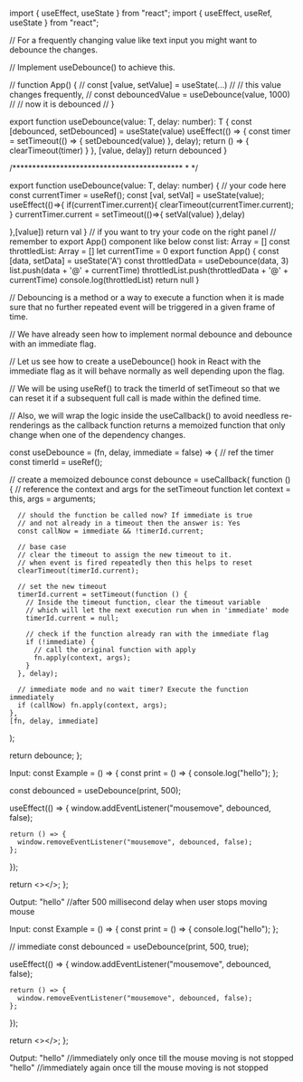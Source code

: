 import { useEffect, useState } from "react";
import { useEffect, useRef, useState } from "react";

// For a frequently changing value like text input you might want to debounce the changes.

// Implement useDebounce() to achieve this.

// function App() {
//   const [value, setValue] = useState(...)
//   // this value changes frequently, 
//   const debouncedValue = useDebounce(value, 1000)
//   // now it is debounced
// }



export function useDebounce<T>(value: T, delay: number): T {
  const [debounced, setDebounced] = useState(value)
  useEffect(() => {
    const timer = setTimeout(() => {
      setDebounced(value)
    }, delay);
    return () => {
      clearTimeout(timer)
    }
  }, [value, delay])
  return debounced
}


/*******************************************
 * 
 */


export function useDebounce<T>(value: T, delay: number) {
  // your code here
  const currentTimer = useRef<any>();
  const [val, setVal] = useState(value);
  useEffect(()=>{
    if(currentTimer.current){
      clearTimeout(currentTimer.current);
    }
    currentTimer.current = setTimeout(()=>{
      setVal(value)
    },delay)
    
  },[value])
  return val
}
// if you want to try your code on the right panel
// remember to export App() component like below
const list: Array<string> = []
  const throttledList: Array<string> = []
  let currentTime = 0
  export function App() {
    const [data, setData] = useState('A')
    const throttledData = useDebounce(data, 3)
    list.push(data + '@' + currentTime)
    throttledList.push(throttledData + '@' + currentTime)
    console.log(throttledList)
    return null
  }



//   Debouncing is a method or a way to execute a function when it is made sure that no further repeated event will be triggered in a given frame of time.

// We have already seen how to implement normal debounce and debounce with an immediate flag.

// Let us see how to create a useDebounce() hook in React with the immediate flag as it will behave normally as well depending upon the flag.

// We will be using useRef() to track the timerId of setTimeout so that we can reset it if a subsequent full call is made within the defined time.

// Also, we will wrap the logic inside the useCallback() to avoid needless re-renderings as the callback function returns a memoized function that only change when one of the dependency changes.

const useDebounce = (fn, delay, immediate = false) => {
  // ref the timer
  const timerId = useRef();

  // create a memoized debounce
  const debounce = useCallback(
    function () {
      // reference the context and args for the setTimeout function
      let context = this,
        args = arguments;

      // should the function be called now? If immediate is true
      // and not already in a timeout then the answer is: Yes
      const callNow = immediate && !timerId.current;

      // base case
      // clear the timeout to assign the new timeout to it.
      // when event is fired repeatedly then this helps to reset
      clearTimeout(timerId.current);

      // set the new timeout
      timerId.current = setTimeout(function () {
        // Inside the timeout function, clear the timeout variable
        // which will let the next execution run when in 'immediate' mode
        timerId.current = null;

        // check if the function already ran with the immediate flag
        if (!immediate) {
          // call the original function with apply
          fn.apply(context, args);
        }
      }, delay);

      // immediate mode and no wait timer? Execute the function immediately
      if (callNow) fn.apply(context, args);
    },
    [fn, delay, immediate]
  );

  return debounce;
};



Input:
const Example = () => {
  const print = () => {
    console.log("hello");
  };

  const debounced = useDebounce(print, 500);

  useEffect(() => {
    window.addEventListener("mousemove", debounced, false);

    return () => {
      window.removeEventListener("mousemove", debounced, false);
    };
  });

  return <></>;
};

Output:
"hello" //after 500 millisecond delay when user stops moving mouse





Input:
const Example = () => {
  const print = () => {
    console.log("hello");
  };
  
  // immediate
  const debounced = useDebounce(print, 500, true);

  useEffect(() => {
    window.addEventListener("mousemove", debounced, false);

    return () => {
      window.removeEventListener("mousemove", debounced, false);
    };
  });

  return <></>;
};

Output:
"hello" //immediately only once till the mouse moving is not stopped
"hello" //immediately again once till the mouse moving is not stopped
